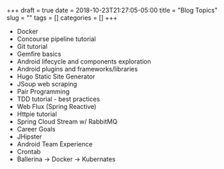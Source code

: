 +++ 
draft = true
date = 2018-10-23T21:27:05-05:00
title = "Blog Topics"
slug = "" 
tags = []
categories = []
+++

* Docker
* Concourse pipeline tutorial
* Git tutorial
* Gemfire basics
* Android lifecycle and components exploration
* Android plugins and frameworks/libraries
* Hugo Static Site Generator
* JSoup web scraping
* Pair Programming
* TDD tutorial - best practices
* Web Flux (Spring Reactive) 
* Httpie tutorial
* Spring Cloud Stream w/ RabbitMQ
* Career Goals
* JHipster
* Android Team Experience
* Crontab
* Ballerina -> Docker -> Kubernates
